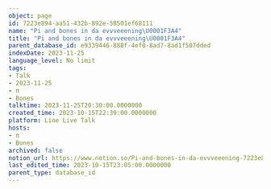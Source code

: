 ```yaml
---
object: page
id: 7223e894-aa51-432b-892e-58501ef68111
name: "Pi and bones in da evvveeening\U0001F3A4"
title: "Pi and bones in da evvveeening\U0001F3A4"
parent_database_id: e9339446-880f-4ef0-8ad7-8ad1f507dded
indexDate: 2023-11-25
language_level: No limit
tags:
- Talk
- 2023-11-25
- π
- Bones
talktime: 2023-11-25T20:30:00.0000000
created_time: 2023-10-15T22:39:00.0000000
platform: Line Live Talk
hosts:
- π
- Bones
archived: false
notion_url: https://www.notion.so/Pi-and-bones-in-da-evvveeening-7223e894aa51432b892e58501ef68111
last_edited_time: 2023-10-15T23:05:00.0000000
parent_type: database_id
---
```



   
   
   
   

   
























